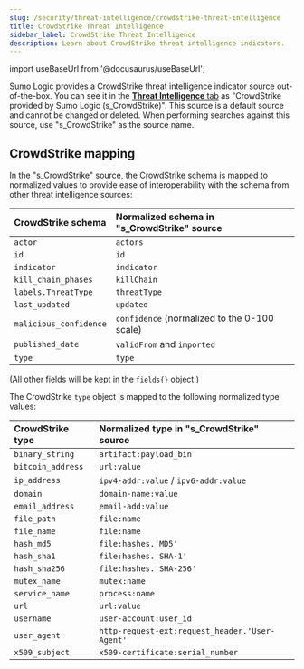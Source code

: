 ```yaml
---
slug: /security/threat-intelligence/crowdstrike-threat-intelligence
title: CrowdStrike Threat Intelligence
sidebar_label: CrowdStrike Threat Intelligence 
description: Learn about CrowdStrike threat intelligence indicators.
---
```


import useBaseUrl from '@docusaurus/useBaseUrl';


Sumo Logic provides a CrowdStrike threat intelligence indicator source out-of-the-box. You can see it in the [**Threat Intelligence** tab](/docs/security/threat-intelligence/threat-intelligence-indicators/#threat-intelligence-tab) as "CrowdStrike provided by Sumo Logic (s_CrowdStrike)". This source is a default source and cannot be changed or deleted. When performing searches against this source, use "s_CrowdStrike" as the source name.

## CrowdStrike mapping

In the "s_CrowdStrike" source, the CrowdStrike schema is mapped to normalized values to provide ease of interoperability with the schema from other threat intelligence sources:

| CrowdStrike schema | Normalized schema in "s_CrowdStrike" source |
|:--|:--|
| `actor` | `actors` |
| `id` | `id` |
| `indicator` | `indicator` |
| `kill_chain_phases` | `killChain` |
| `labels.ThreatType` | `threatType` |
| `last_updated` | `updated` |
| `malicious_confidence` | `confidence` (normalized to the 0-100 scale) |
| `published_date` | `validFrom` and `imported` |
| `type` | `type` |

(All other fields will be kept in the `fields{}` object.)

The CrowdStrike `type` object is mapped to the following normalized type values:

| CrowdStrike type | Normalized type in "s_CrowdStrike" source |
|:--|:--|
| `binary_string` | `artifact:payload_bin` | 
| `bitcoin_address` | `url:value` | 
| `ip_address` | `ipv4-addr:value` / `ipv6-addr:value` |
| `domain` |  `domain-name:value` | 
| `email_address` | `email-add:value` | 
| `file_path` | `file:name` | 
| `file_name` | `file:name` | 
| `hash_md5` | `file:hashes.'MD5'` | 
| `hash_sha1` | `file:hashes.'SHA-1'` | 
| `hash_sha256` | `file:hashes.'SHA-256'` | 
| `mutex_name` | `mutex:name` | 
| `service_name` | `process:name` | 
| `url` | `url:value` | 
| `username` | `user-account:user_id` | 
| `user_agent` | `http-request-ext:request_header.'User-Agent'` | 
| `x509_subject` | `x509-certificate:serial_number` | 
